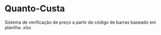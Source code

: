# Quanto-Custa
 Sistema de verificação de preço a partir de código de barras baseado em planilha .xlsx

